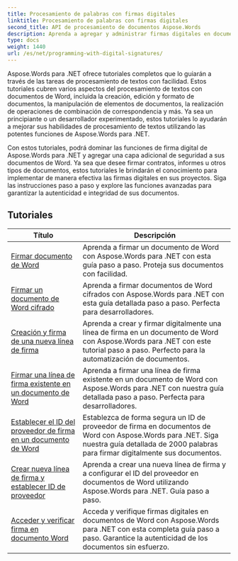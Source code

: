```yaml
---
title: Procesamiento de palabras con firmas digitales
linktitle: Procesamiento de palabras con firmas digitales
second_title: API de procesamiento de documentos Aspose.Words
description: Aprenda a agregar y administrar firmas digitales en documentos de Word con Aspose.Words para .NET. Los tutoriales lo guiarán por los pasos para generar firmas digitales y agregarlas a sus documentos.
type: docs
weight: 1440
url: /es/net/programming-with-digital-signatures/
---
```

Aspose.Words para .NET ofrece tutoriales completos que lo guiarán a través de las tareas de procesamiento de textos con facilidad. Estos tutoriales cubren varios aspectos del procesamiento de textos con documentos de Word, incluida la creación, edición y formato de documentos, la manipulación de elementos de documentos, la realización de operaciones de combinación de correspondencia y más. Ya sea un principiante o un desarrollador experimentado, estos tutoriales lo ayudarán a mejorar sus habilidades de procesamiento de textos utilizando las potentes funciones de Aspose.Words para .NET.

Con estos tutoriales, podrá dominar las funciones de firma digital de Aspose.Words para .NET y agregar una capa adicional de seguridad a sus documentos de Word. Ya sea que desee firmar contratos, informes u otros tipos de documentos, estos tutoriales le brindarán el conocimiento para implementar de manera efectiva las firmas digitales en sus proyectos. Siga las instrucciones paso a paso y explore las funciones avanzadas para garantizar la autenticidad e integridad de sus documentos.

 ## Tutoriales
| Título | Descripción |
| --- | --- |
| [Firmar documento de Word](./sign-document/) | Aprenda a firmar un documento de Word con Aspose.Words para .NET con esta guía paso a paso. Proteja sus documentos con facilidad. |
| [Firmar un documento de Word cifrado](./signing-encrypted-document/) | Aprenda a firmar documentos de Word cifrados con Aspose.Words para .NET con esta guía detallada paso a paso. Perfecta para desarrolladores. |
| [Creación y firma de una nueva línea de firma](./creating-and-signing-new-signature-line/) | Aprenda a crear y firmar digitalmente una línea de firma en un documento de Word con Aspose.Words para .NET con este tutorial paso a paso. Perfecto para la automatización de documentos. |
| [Firmar una línea de firma existente en un documento de Word](./signing-existing-signature-line/) | Aprenda a firmar una línea de firma existente en un documento de Word con Aspose.Words para .NET con nuestra guía detallada paso a paso. Perfecta para desarrolladores. |
| [Establecer el ID del proveedor de firma en un documento de Word](./set-signature-provider-id/) | Establezca de forma segura un ID de proveedor de firma en documentos de Word con Aspose.Words para .NET. Siga nuestra guía detallada de 2000 palabras para firmar digitalmente sus documentos. |
| [Crear nueva línea de firma y establecer ID de proveedor](./create-new-signature-line-and-set-provider-id/) | Aprenda a crear una nueva línea de firma y a configurar el ID del proveedor en documentos de Word utilizando Aspose.Words para .NET. Guía paso a paso. |
| [Acceder y verificar firma en documento Word](./access-and-verify-signature/) | Acceda y verifique firmas digitales en documentos de Word con Aspose.Words para .NET con esta completa guía paso a paso. Garantice la autenticidad de los documentos sin esfuerzo. |